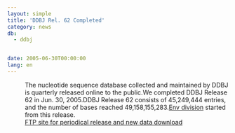 ```yaml
---
layout: simple
title: 'DDBJ Rel. 62 Completed'
category: news
db:
  - ddbj


date: 2005-06-30T00:00:00
lang: en
---
```


<dd>The nucleotide sequence database collected and maintained by DDBJ is quarterly released online to the public.We completed DDBJ Release 62 in Jun. 30, 2005.DDBJ Release 62 consists of 45,249,444 entries, and the number of bases reached 49,158,155,283.<a href="#050614">Env division</a> started from this release.
<dd><a href="/services/index-e.html ">FTP site for periodical release and new data download</a></dd>
</dd>
